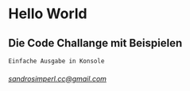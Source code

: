 # Hello World

## Die Code Challange mit Beispielen

    Einfache Ausgabe in Konsole

###### sandrosimperl.cc@gmail.com